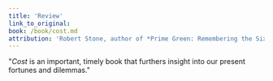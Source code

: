 ```yaml
---
title: 'Review'
link_to_original:
book: /book/cost.md
attribution: 'Robert Stone, author of *Prime Green: Remembering the Sixties*'
---
```

"*Cost* is an important, timely book that furthers insight into our present fortunes and dilemmas."

